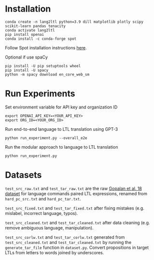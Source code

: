 # Installation
```
conda create -n lang2ltl python=3.9 dill matplotlib plotly scipy scikit-learn pandas tenacity
conda activate lang2ltl
pip install openai
conda install -c conda-forge spot
```
Follow Spot installation instructions [here](https://spot.lre.epita.fr/install.html).

Optional if use spaCy
```
pip install -U pip setuptools wheel
pip install -U spacy
python -m spacy download en_core_web_sm
```

# Run Experiments
Set environment variable for API key and organization ID
```
export OPENAI_API_KEY=<YOUR_API_KEY>
export ORG_ID=<YOUR_ORG_ID>
```
Run end-to-end language to LTL translation using GPT-3
```
python run_experiment.py --overall_e2e
```
Run the modular approach to language to LTL translation
```
python run_experiment.py
```

# Datasets
```test_src_raw.txt``` and ```test_tar_raw.txt``` are the raw [Gopalan et al. 18 dataset](https://github.com/h2r/language_datasets/tree/master/RSS_2018_Gopalan_et_al) 
for language commands paired LTL expressions, renamed from ```hard_pc_src.txt``` and ```hard_pc_tar.txt```.

```test_src_fixed.txt``` and ```test_tar_fixed.txt``` after fixing mistakes (e.g. mislabel, incorrect language, typos).

```test_src_cleaned.txt``` and ```test_tar_cleaned.txt``` after data cleaning (e.g. remove ambiguous language, manipulation).

```test_src_corlw.txt``` and ```test_tar_corlw.txt``` generated from ```test_src_cleaned.txt``` and ```test_tar_cleaned.txt``` 
by running the ```generate_tar_file``` function in ```dataset.py```.
Convert propositions in target LTLs from letters to words joined by underscores.
